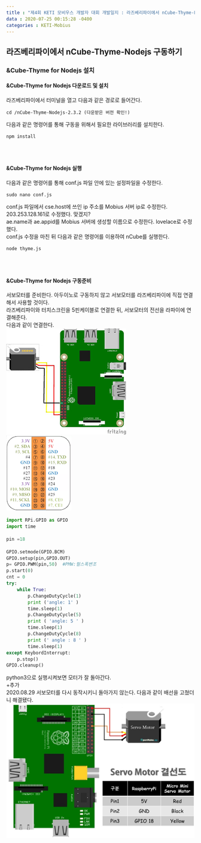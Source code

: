 ```yaml
---
title : "제4회 KETI 모비우스 개발자 대회 개발일지 : 라즈베리파이에서 nCube-Thyme-Nodejs 구동하기"
data : 2020-07-25 00:15:28 -0400
categories : KETI-Mobius
---
```


## 라즈베리파이에서 nCube-Thyme-Nodejs 구동하기
### &Cube-Thyme for Nodejs 설치
#### &Cube-Thyme for Nodejs 다운로드 및 설치
라즈베리파이에서 터미널을 열고 다음과 같은 경로로 들어간다. <br>
```
cd /nCube-Thyme-Nodejs-2.3.2 (다운받은 버전 확인!)
```
다음과 같은 명령어를 통해 구동을 위해서 필요한 라이브러리를 설치한다.<br>
```
npm install
```
<br>
<br>

#### &Cube-Thyme for Nodejs 실행
다음과 같은 명령어를 통해 conf.js 파일 안에 있는 설정파일을 수정한다.<br>
```
sudo nano conf.js
```
conf.js 파일에서 cse.host에 쓰인 ip 주소를 Mobius 서버 ip로 수정한다. 203.253.128.161로 수정했다. 맞겠지?<br>
ae.name과 ae.appid를 Mobius 서버에 생성할 이름으로 수정한다. lovelace로 수정했다.<br>
conf.js 수정을 마친 뒤 다음과 같은 명령어를 이용하여 nCube를 실행한다.<br>
```
node thyme.js
```
<br>
<br>

#### &Cube-Thyme for Nodejs 구동준비
서보모터를 준비한다. 아두이노로 구동하지 않고 서보모터를 라즈베리파이에 직접 연결해서 사용할 것이다.<br>
라즈베리파이와 터치스크린을 5핀케이블로 연결한 뒤, 서보모터의 전선을 라파이에 연결해준다.<br>
다음과 같이 연결한다.<br>
![Alt Text](/assets/images/mobius/raspberryPi_servo.jpg)<br>
![Alt Text](/assets/images/mobius/GPIO.png)<br>
```python
import RPi.GPIO as GPIO
import time
    
pin =18
    
GPIO.setmode(GPIO.BCM)
GPIO.setup(pin,GPIO.OUT)
p= GPIO.PWM(pin,50)  #PMW:펄스폭변조
p.start(0)
cnt = 0
try:
    while True:
        p.ChangeDutyCycle(1)
        print ('angle: 1' )
        time.sleep(1)
        p.ChangeDutyCycle(5)
        print ( 'angle: 5 ' )
        time.sleep(1)
        p.ChangeDutyCycle(8)
        print (' angle : 8 ' )
        time.sleep(1)
except KeybordInterrupt:
    p.stop()
GPIO.cleanup()
```

python3으로 실행시켜보면 모터가 잘 돌아간다. <br>
+추가<br>
2020.08.29 서보모터를 다시 동작시키니 돌아가지 않는다. 다음과 같이 배선을 고쳤더니 해결됐다.<br>
![Alt Text](/assets/images/mobius/servo1.jpg)<br>

